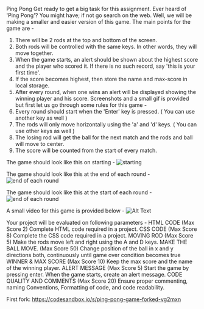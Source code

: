 Ping Pong
Get ready to get a big task for this assignment. Ever heard of 'Ping Pong'? You might have; if not go search on the web.
Well, we will be making a smaller and easier version of this game. The main points for the game are -
1. There will be 2 rods at the top and bottom of the screen.
2. Both rods will be controlled with the same keys. In other words, they will move together.
3. When the game starts, an alert should be shown about the highest score and the player who scored it. If there is no such record, say 'this is your first time'.
4. If the score becomes highest, then store the name and max-score in local storage.
5. After every round, when one wins an alert will be displayed showing the winning player and his score.
Screenshots and a small gif is provided but first let us go through some rules for this game -
1. Every round should start when the 'Enter' key is pressed. ( You can use another key as well )
2. The rods will only move horizontally using the 'a' and 'd' keys. ( You can use other keys as well )
3. The losing rod will get the ball for the next match and the rods and ball will move to center.
4. The score will be counted from the start of every match.


The game should look like this on starting - 
![starting](https://ninjasfiles.s3.amazonaws.com/0000000000001898.png)


The game should look like this at the end of each round -
![end of each round](https://ninjasfiles.s3.amazonaws.com/0000000000001896.png)



The game should look like this at the start of each round -
![end of each round](https://ninjasfiles.s3.amazonaws.com/0000000000001897.png)


A small video for this game is provided below -
![Alt Text](https://ninjasfiles.s3.amazonaws.com/0000000000001895.gif)


Your project will be evaluated on following parameters -
HTML CODE
(Max Score 2)
Complete HTML code required in a project.
CSS CODE
(Max Score 8)
Complete the CSS code required in a project.
MOVING ROD
(Max Score 5)
Make the rods move left and right using the A and D keys.
MAKE THE BALL MOVE.
(Max Score 50)
Change position of the ball in x and y directions both, continuously until game over condition becomes true
WINNER & MAX SCORE
(Max Score 10)
Keep the max score and the name of the winning player.
ALERT MESSAGE
(Max Score 5)
Start the game by pressing enter. When the game starts, create an alert message.
CODE QUALITY AND COMMENTS
(Max Score 20)
Ensure proper commenting, naming Conventions, Formatting of code, and code readability.

First fork: https://codesandbox.io/s/ping-pong-game-forked-vg2mxn 